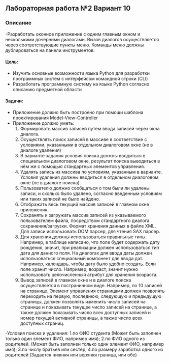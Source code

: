 ## Лабораторная работа №2 Вариант 10

### Описание
-Разработать оконное приложение с одним главным окном и несколькими дочерними диалогами. Вызов диалогов осуществляется через соответствующие пункты меню. Команды меню должны дублироваться на панели инструментов. 
#### Цель:  

- Изучить основные возможности языка Python для разработки программных систем с интерфейсом командной строки (CLI) 
- Разработать программную систему на языке Python согласно описанию предметной области

#### Задачи: 

- Приложение должно быть построено при помощи шаблона проектирования Model-View-Controller
- Приложение должно уметь:
    1. Формировать массив записей путем ввода записей через окна диалога.
    2. Осуществлять поиск записей в массиве в соответствие с условиями, указанными в отдельном диалоговом окне (не в диалоге удаления)
    3. В варианте задания условия поиска должны вводиться в специальном диалоговом окне, результат поиска выводиться в нём же с помощью стандартных элементов управления.
    4. Удалять запись из массива по условиям, указанным в варианте. Условия удаления должны вводиться в отдельном диалоговом окне (не в диалоге поиска).
    5. Пользователю должно сообщаться о том были ли удалены записи, и сколько было удалено, согласно введенным условиям или таких записей не было найдено.
    6. Отображать весь текущий массив записей в главном окне приложения.
    7. Сохранять и загружать массив записей из указываемого пользователем файла, посредством стандартного диалога сохранения/загрузки. Формат хранения данных в файле XML. Для записи использовать DOM парсер, для чтения SAX парсер.
    8. Для хранения должны использоваться правильные типы. Например, в таблице написано, что поле будет содержать дату рождения, значит, при реализации должен использоваться тип дата для данного поля. На диалогах для ввода даты должен использоваться специальный компонент для ввода дат. Например, календарь, чтобы дату было удобно создать. Если поле хранит число. Например, возраст, значит нужно использовать целочисленный атрибут для хранения возраста.
    9. Вывод записей в главном окне и в диалоге поиска осуществляется в постраничном виде. Например, по 10 записей на странице. Элемент управления страницами должен позволять переходить на первую, последнюю, следующую и предыдущую страницы, должен позволять изменить число записей на странице и показывать текущее число записей на странице, а также должен показывать число всех доступных записей и номер текущей активной страницы, а также число всех доступных страниц.


-Условия поиска и удаления:
    1.по ФИО студента (Может быть заполнен только один элемент ФИО, например имя);
    2.по ФИО одного из родителей. (Может быть заполнен только один элемент ФИО, например имя);
    3.по числу братьев или сестер;
    4.по размеру заработка одного из родителей (Задается нижняя или верхняя граница, или обе)
